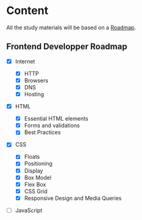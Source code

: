 # Content

All the study materials will be based on a [Roadmap](https://roadmap.sh/ "Roadmap.sh"). 

## Frontend Developper Roadmap
* [X] Internet
    * [x] HTTP  
    * [x] Browsers  
    * [x] DNS
    * [x] Hosting
* [X] HTML
    * [x] Essential HTML elements
    * [x] Forms and validations
    * [x] Best Practices  
* [X] CSS
    * [X] Floats
    * [X] Positioning
    * [X] Display
    * [X] Box Model
    * [X] Flex Box
    * [X] CSS Grid
    * [X] Responsive Design and Media Queries
* [ ] JavaScript


